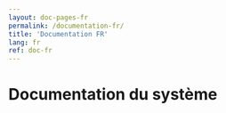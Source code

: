 ```yaml
---
layout: doc-pages-fr
permalink: /documentation-fr/
title: 'Documentation FR'
lang: fr
ref: doc-fr
---
```


# Documentation du système
